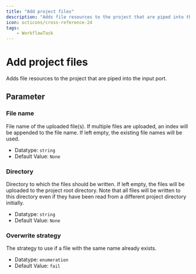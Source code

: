 ```yaml
---
title: "Add project files"
description: "Adds file resources to the project that are piped into the input port."
icon: octicons/cross-reference-24
tags: 
    - WorkflowTask
---
```

# Add project files
<!-- This file was generated - DO NOT CHANGE IT MANUALLY -->



Adds file resources to the project that are piped into the input port.


## Parameter

### File name

File name of the uploaded file(s). If multiple files are uploaded, an index will be appended to the file name. If left empty, the existing file names will be used.

- Datatype: `string`
- Default Value: `None`



### Directory

Directory to which the files should be written. If left empty, the files will be uploaded to the project root directory. Note that all files will be written to this directory even if they have been read from a different project directory initially.

- Datatype: `string`
- Default Value: `None`



### Overwrite strategy

The strategy to use if a file with the same name already exists.

- Datatype: `enumeration`
- Default Value: `fail`



